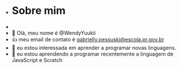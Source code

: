 - # Sobre mim
- 
- 👋 Olá, meu nome é @WendyYuukii
- :+1: meu email de contato é gabrielly.pessuski@escola.pr.gov.br
- 👀 eu estou interessada em aprender a programar novas linguagens.
- 🌱 eu estou aprendendo a programar recentemente a linguagem de JavaScript e Scratch

<!---
WendyYuukii/WendyYuukii is a ✨ special ✨ repository because its `README.md` (this file) appears on your GitHub profile.
You can click the Preview link to take a look at your changes.
--->
